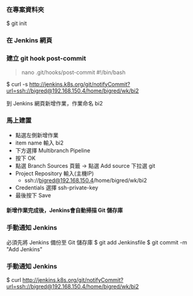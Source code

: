 ### 在專案資料夾
  $ git init
### 在 Jenkins 網頁

### 建立 git hook post-commit
> nano .git/hooks/post-commit
  #!/bin/bash
  
  $ curl -s http://jenkins.k8s.org/git/notifyCommit?url=ssh://bigred@192.168.150.4/home/bigred/wk/bi2

到 Jenkins 網頁新增作業，作業命名 bi2
### 馬上建置
* 點選左側新增作業
* item name 輸入 bi2
* 下方選擇 Multibranch Pipeline
* 按下 OK
* 點選 Branch Sources 頁籤 -> 點選 Add source 下拉選 git
* Project Repository 輸入(主機IP)
  * ssh://bigred@192.168.150.4/home/bigred/wk/bi2
* Credentials 選擇 ssh-private-key
* 最後按下 Save
#### 新增作業完成後，Jenkins會自動掃描 Git 儲存庫

### 手動通知 Jenkins
必須先將 Jenkins 備份至 Git 儲存庫
  $ git add Jenkinsfile
  $ git commit -m "Add Jenkins"  
  
### 手動通知 Jenkins
  $ curl http://jenkins.k8s.org/git/notifyCommit?url=ssh://bigred@192.168.150.4/home/bigred/wk/bi2

